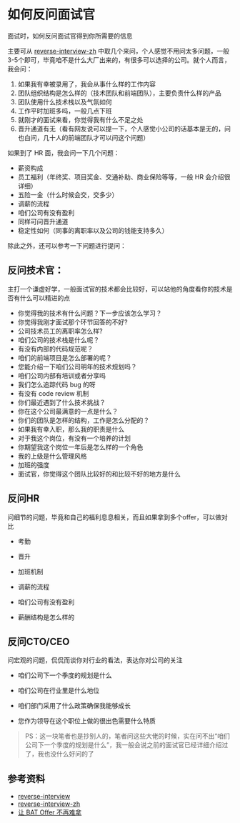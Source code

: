 # 如何反问面试官

面试时，如何反问面试官得到你所需要的信息

主要可从 [reverse-interview-zh](https://github.com/perklet/reverse-interview-zh) 中取几个来问，个人感觉不用问太多问题，一般3-5个即可，毕竟咱不是什么大厂出来的，有很多可以选择的公司。就个人而言，我会问：

1. 如果我有幸被录用了，我会从事什么样的工作内容
2. 团队组织结构是怎么样的（技术团队和前端团队），主要负责什么样的产品
3. 团队使用什么技术栈以及气氛如何
4. 工作平时加班多吗，一般几点下班
5. 就刚才的面试来看，你觉得我有什么不足之处
6. 晋升通道有无（看有网友说可以提一下，个人感觉小公司的话基本是无的，问也白问，几十人的前端团队才可以问这个问题）

如果到了 HR 面，我会问一下几个问题：

- 薪资构成
- 员工福利（年终奖、项目奖金、交通补助、商业保险等等，一般 HR 会介绍很详细）
- 五险一金（什么时候会交，交多少）
- 调薪的流程
- 咱们公司有没有盈利 
- 同样可问晋升通道
- 稳定性如何（同事的离职率以及公司的钱能支持多久）

除此之外，还可以参考一下问题进行提问：

## 反问技术官：

主打一个谦虚好学，一般面试官的技术都会比较好，可以站他的角度看你的技术是否有什么可以精进的点

- 你觉得我的技术有什么问题？下一步应该怎么学习？
- 你觉得我刚才面试那个环节回答的不好?
- 公司技术员工的离职率怎么样?
- 咱们公司的技术栈是什么呢？
- 有没有内部的代码规范呢？
- 咱们的前端项目是怎么部署的呢？
- 您能介绍一下咱们公司明年的技术规划吗？
- 咱们公司内部有培训或者分享吗
- 我们怎么追踪代码 bug 的呀
- 有没有 code review 机制
- 你们最近遇到了什么技术挑战？
- 你在这个公司最满意的一点是什么？
- 你们的团队是怎样的结构，工作是怎么分配的？
- 如果我有幸入职，那么我的职责是什么
- 对于我这个岗位，有没有一个培养的计划
- 你期望我这个岗位一年后是怎么样的一个角色
- 我的上级是什么管理风格
- 加班的强度
- 面试官，你觉得这个团队比较好的和比较不好的地方是什么

## 反问HR

问细节的问题，毕竟和自己的福利息息相关，而且如果拿到多个offer，可以做对比

- 考勤

- 晋升

- 加班机制

- 调薪的流程

- 咱们公司有没有盈利 

- 薪酬结构是怎么样的

## 反问CTO/CEO

问宏观的问题，侃侃而谈你对行业的看法，表达你对公司的关注

- 咱们公司下一个季度的规划是什么

- 咱们公司在行业里是什么地位

- 咱们部门采用了什么政策确保我能够成长

- 您作为领导在这个职位上做的很出色需要什么特质

> PS：这一块笔者也是抄别人的，笔者问这些大佬的时候，实在问不出“咱们公司下一个季度的规划是什么”，我一般会说之前的面试官已经详细介绍过了，我也没什么好问的了
>



## 参考资料

- [reverse-interview](https://github.com/viraptor/reverse-interview)
- [reverse-interview-zh](https://github.com/perklet/reverse-interview-zh)
- [让 BAT Offer 不再难拿](https://github.com/happylindz/blog/issues/13)

